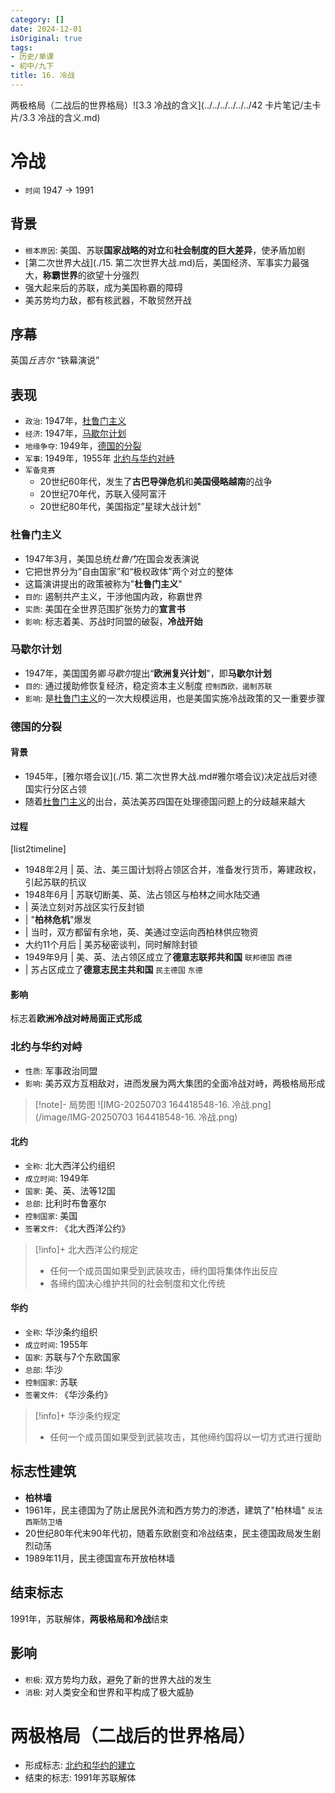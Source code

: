 ```yaml
---
category: []
date: 2024-12-01
isOriginal: true
tags:
- 历史/单课
- 初中/九下
title: 16. 冷战
---
```

两极格局（二战后的世界格局）![3.3 冷战的含义](../../../../../../42 卡片笔记/主卡片/3.3 冷战的含义.md)
# 冷战
- `时间` 1947 -> 1991
## 背景
- `根本原因`: 美国、苏联**国家战略的对立**和**社会制度的巨大差异**，使矛盾加剧
- [第二次世界大战](./15. 第二次世界大战.md)后，美国经济、军事实力最强大，**称霸世界**的欲望十分强烈
- 强大起来后的苏联，成为美国称霸的障碍
- 美苏势均力敌，都有核武器，不敢贸然开战
## 序幕
英国*丘吉尔* “铁幕演说”
## 表现
- `政治`: 1947年，[杜鲁门主义](#杜鲁门主义)
- `经济`: 1947年，[马歇尔计划](#马歇尔计划)
- `地缘争夺`: 1949年，[德国的分裂](#德国的分裂)
- `军事`: 1949年，1955年 [北约与华约对峙](#北约与华约对峙)
- `军备竞赛`
    - 20世纪60年代，发生了**古巴导弹危机**和**美国侵略越南**的战争
    - 20世纪70年代，苏联入侵阿富汗
    - 20世纪80年代，美国指定”星球大战计划"
### 杜鲁门主义
- 1947年3月，美国总统*杜鲁门*在国会发表演说
- 它把世界分为“自由国家”和“极权政体”两个对立的整体
- 这篇演讲提出的政策被称为"**杜鲁门主义**"
- `目的`: 遏制共产主义，干涉他国内政，称霸世界
- `实质`: 美国在全世界范围扩张势力的**宣言书**
- `影响`: 标志着美、苏战时同盟的破裂，**冷战开始**

### 马歇尔计划
- 1947年，美国国务卿*马歇尔*提出“**欧洲复兴计划**"，即**马歇尔计划**
- `目的`: 通过援助修恢复经济，稳定资本主义制度 `控制西欧，遏制苏联`
- `影响`: 是[杜鲁门主义](#杜鲁门主义)的一次大规模运用，也是美国实施冷战政策的又一重要步骤

### 德国的分裂
#### 背景
- 1945年，[雅尔塔会议](./15. 第二次世界大战.md#雅尔塔会议)决定战后对德国实行分区占领
- 随着[杜鲁门主义](#杜鲁门主义)的出台，英法美苏四国在处理德国问题上的分歧越来越大
#### 过程
[list2timeline]
- 1948年2月 | 英、法、美三国计划将占领区合并，准备发行货币，筹建政权，引起苏联的抗议
- 1948年6月 | 苏联切断美、英、法占领区与柏林之间水陆交通
- | 英法立刻对苏战区实行反封锁
- | "**柏林危机**"爆发
- | 当时，双方都留有余地，英、美通过空运向西柏林供应物资
- 大约11个月后 | 美苏秘密谈判，同时解除封锁
- 1949年9月 | 美、英、法占领区成立了**德意志联邦共和国** `联邦德国` `西德`
- | 苏占区成立了**德意志民主共和国** `民主德国` `东德`
#### 影响
标志着**欧洲冷战对峙局面正式形成**
### 北约与华约对峙
- `性质`: 军事政治同盟
- `影响`: 美苏双方互相敌对，进而发展为两大集团的全面冷战对峙，两极格局形成
> [!note]- 局势图
> ![IMG-20250703 164418548-16. 冷战.png](/image/IMG-20250703 164418548-16. 冷战.png)
#### 北约
- `全称`: 北大西洋公约组织
- `成立时间`: 1949年
- `国家`: 美、英、法等12国
- `总部`: 比利时布鲁塞尔
- `控制国家`: 美国
- `签署文件`: 《北大西洋公约》
> [!info]+ 北大西洋公约规定
> - 任何一个成员国如果受到武装攻击，缔约国将集体作出反应
> - 各缔约国决心维护共同的社会制度和文化传统
#### 华约
- `全称`: 华沙条约组织
- `成立时间`: 1955年
- `国家`: 苏联与7个东欧国家
- `总部`: 华沙
- `控制国家`: 苏联
- `签署文件`: 《华沙条约》
> [!info]+ 华沙条约规定
> - 任何一个成员国如果受到武装攻击，其他缔约国将以一切方式进行援助
## 标志性建筑
- **柏林墙**
- 1961年，民主德国为了防止居民外流和西方势力的渗透，建筑了"柏林墙" `反法西斯防卫墙`
- 20世纪80年代末90年代初，随着东欧剧变和冷战结束，民主德国政局发生剧烈动荡
- 1989年11月，民主德国宣布开放柏林墙
## 结束标志
1991年，苏联解体，**两极格局和冷战**结束
## 影响
- `积极`: 双方势均力敌，避免了新的世界大战的发生
- `消极`: 对人类安全和世界和平构成了极大威胁
# 两极格局（二战后的世界格局）
- 形成标志: [北约和华约的建立](#北约与华约对峙)
- 结束的标志: 1991年苏联解体